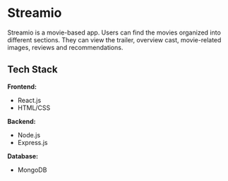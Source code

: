 # Streamio
Streamio is a movie-based app. Users can find the movies organized into different sections. They can view the trailer, overview cast, movie-related images, reviews and recommendations. 


## Tech Stack

**Frontend:**  
- React.js  
- HTML/CSS

**Backend:**  
- Node.js  
- Express.js

**Database:**  
- MongoDB


